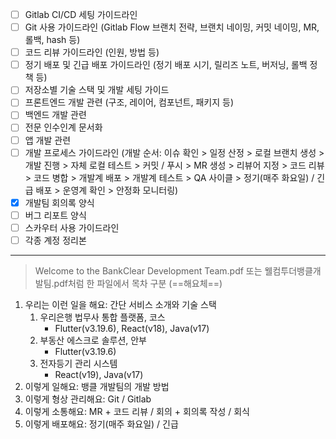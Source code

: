 - [ ] Gitlab CI/CD 세팅 가이드라인
- [ ] Git 사용 가이드라인 (Gitlab Flow 브랜치 전략, 브랜치 네이밍, 커밋 네이밍, MR, 롤백, hash 등)
- [ ] 코드 리뷰 가이드라인 (인원, 방법 등)
- [ ] 정기 배포 및 긴급 배포 가이드라인 (정기 배포 시기, 릴리즈 노트, 버저닝, 롤백 정책 등)
- [ ] 저장소별 기술 스택 및 개발 세팅 가이드
- [ ] 프론트엔드 개발 관련 (구조, 레이어, 컴포넌트, 패키지 등)
- [ ] 백엔드 개발 관련
- [ ] 전문 인수인계 문서화
- [ ] 앱 개발 관련
- [ ] 개발 프로세스 가이드라인 (개발 순서: 이슈 확인 > 일정 산정 > 로컬 브랜치 생성 > 개발 진행 > 자체 로컬 테스트 > 커밋 / 푸시 > MR 생성 > 리뷰어 지정 > 코드 리뷰 > 코드 병합 > 개발계 배포 > 개발계 테스트 > QA 사이클 > 정기(매주 화요일) / 긴급 배포 > 운영계 확인 > 안정화 모니터링)
- [x] 개발팀 회의록 양식
- [ ] 버그 리포트 양식
- [ ] 스카우터 사용 가이드라인
- [ ] 각종 계정 정리본

***
> Welcome to the BankClear Development Team.pdf 또는 웰컴투더뱅클개발팀.pdf처럼 한 파일에서 목차 구분 (==해요체==)

1. 우리는 이런 일을 해요: 간단 서비스 소개와 기술 스택 
	1. 우리은행 법무사 통합 플랫폼, 코스
		- Flutter(v3.19.6), React(v18), Java(v17)
	2. 부동산 에스크로 솔루션, 안부
		- Flutter(v3.19.6)
	3. 전자등기 관리 시스템
		- React(v19), Java(v17)
2. 이렇게 일해요: 뱅클 개발팀의 개발 방법
3. 이렇게 형상 관리해요: Git / Gitlab 
4. 이렇게 소통해요: MR + 코드 리뷰 / 회의 + 회의록 작성 / 회식
5. 이렇게 배포해요: 정기(매주 화요일) / 긴급

